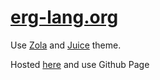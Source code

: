 # [erg-lang.org](https://erg-lang.org)

Use [Zola](https://www.getzola.org/) and [Juice](https://github.com/huhu/juice) theme.

Hosted [here](https://github.com/erg-lang/erg-lang.github.io) and use Github Page
